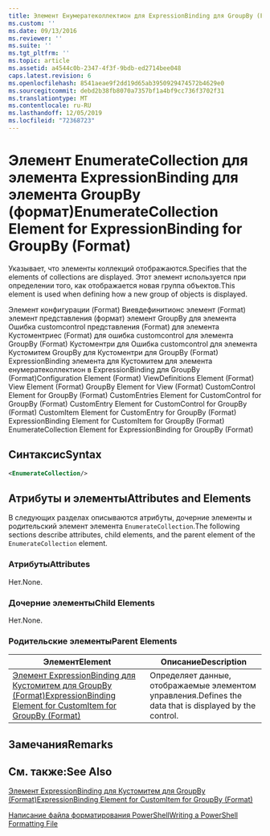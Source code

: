 ```yaml
---
title: Элемент Енумератеколлектион для ExpressionBinding для GroupBy (Format) | Документация Майкрософт
ms.custom: ''
ms.date: 09/13/2016
ms.reviewer: ''
ms.suite: ''
ms.tgt_pltfrm: ''
ms.topic: article
ms.assetid: a4544c0b-2347-4f3f-9bdb-ed2714bee048
caps.latest.revision: 6
ms.openlocfilehash: 8541aeae9f2dd19d65ab3950929474572b4629e0
ms.sourcegitcommit: debd2b38fb8070a7357bf1a4bf9cc736f3702f31
ms.translationtype: MT
ms.contentlocale: ru-RU
ms.lasthandoff: 12/05/2019
ms.locfileid: "72368723"
---
```

# <a name="enumeratecollection-element-for-expressionbinding-for-groupby-format"></a><span data-ttu-id="b5df8-102">Элемент EnumerateCollection для элемента ExpressionBinding для элемента GroupBy (формат)</span><span class="sxs-lookup"><span data-stu-id="b5df8-102">EnumerateCollection Element for ExpressionBinding for GroupBy (Format)</span></span>

<span data-ttu-id="b5df8-103">Указывает, что элементы коллекций отображаются.</span><span class="sxs-lookup"><span data-stu-id="b5df8-103">Specifies that the elements of collections are displayed.</span></span> <span data-ttu-id="b5df8-104">Этот элемент используется при определении того, как отображается новая группа объектов.</span><span class="sxs-lookup"><span data-stu-id="b5df8-104">This element is used when defining how a new group of objects is displayed.</span></span>

<span data-ttu-id="b5df8-105">Элемент конфигурации (Format) Виевдефинитионс элемент (Format) элемент представления (формат) элемент GroupBy для элемента Ошибка customcontrol представления (Format) для элемента Кустоментриес (Format) для ошибка customcontrol для элемента GroupBy (Format) Кустоментри для Ошибка customcontrol для элемента Кустомитем GroupBy для Кустоментри для GroupBy (Format) ExpressionBinding элемента для Кустомитем для элемента енумератеколлектион в ExpressionBinding для GroupBy (Format)</span><span class="sxs-lookup"><span data-stu-id="b5df8-105">Configuration Element (Format) ViewDefinitions Element (Format) View Element (Format) GroupBy Element for View (Format) CustomControl Element for GroupBy (Format) CustomEntries Element for CustomControl for GroupBy (Format) CustomEntry Element for CustomControl for GroupBy (Format) CustomItem Element for CustomEntry for GroupBy (Format) ExpressionBinding Element for CustomItem for GroupBy (Format) EnumerateCollection Element for ExpressionBinding for GroupBy (Format)</span></span>

## <a name="syntax"></a><span data-ttu-id="b5df8-106">Синтаксис</span><span class="sxs-lookup"><span data-stu-id="b5df8-106">Syntax</span></span>

```xml
<EnumerateCollection/>
```

## <a name="attributes-and-elements"></a><span data-ttu-id="b5df8-107">Атрибуты и элементы</span><span class="sxs-lookup"><span data-stu-id="b5df8-107">Attributes and Elements</span></span>

<span data-ttu-id="b5df8-108">В следующих разделах описываются атрибуты, дочерние элементы и родительский элемент элемента `EnumerateCollection`.</span><span class="sxs-lookup"><span data-stu-id="b5df8-108">The following sections describe attributes, child elements, and the parent element of the `EnumerateCollection` element.</span></span>

### <a name="attributes"></a><span data-ttu-id="b5df8-109">Атрибуты</span><span class="sxs-lookup"><span data-stu-id="b5df8-109">Attributes</span></span>

<span data-ttu-id="b5df8-110">Нет.</span><span class="sxs-lookup"><span data-stu-id="b5df8-110">None.</span></span>

### <a name="child-elements"></a><span data-ttu-id="b5df8-111">Дочерние элементы</span><span class="sxs-lookup"><span data-stu-id="b5df8-111">Child Elements</span></span>

<span data-ttu-id="b5df8-112">Нет.</span><span class="sxs-lookup"><span data-stu-id="b5df8-112">None.</span></span>

### <a name="parent-elements"></a><span data-ttu-id="b5df8-113">Родительские элементы</span><span class="sxs-lookup"><span data-stu-id="b5df8-113">Parent Elements</span></span>

|<span data-ttu-id="b5df8-114">Элемент</span><span class="sxs-lookup"><span data-stu-id="b5df8-114">Element</span></span>|<span data-ttu-id="b5df8-115">Описание</span><span class="sxs-lookup"><span data-stu-id="b5df8-115">Description</span></span>|
|-------------|-----------------|
|[<span data-ttu-id="b5df8-116">Элемент ExpressionBinding для Кустомитем для GroupBy (Format)</span><span class="sxs-lookup"><span data-stu-id="b5df8-116">ExpressionBinding Element for CustomItem for GroupBy (Format)</span></span>](./expressionbinding-element-for-customitem-for-groupby-format.md)|<span data-ttu-id="b5df8-117">Определяет данные, отображаемые элементом управления.</span><span class="sxs-lookup"><span data-stu-id="b5df8-117">Defines the data that is displayed by the control.</span></span>|

## <a name="remarks"></a><span data-ttu-id="b5df8-118">Замечания</span><span class="sxs-lookup"><span data-stu-id="b5df8-118">Remarks</span></span>

## <a name="see-also"></a><span data-ttu-id="b5df8-119">См. также:</span><span class="sxs-lookup"><span data-stu-id="b5df8-119">See Also</span></span>

[<span data-ttu-id="b5df8-120">Элемент ExpressionBinding для Кустомитем для GroupBy (Format)</span><span class="sxs-lookup"><span data-stu-id="b5df8-120">ExpressionBinding Element for CustomItem for GroupBy (Format)</span></span>](./expressionbinding-element-for-customitem-for-groupby-format.md)

[<span data-ttu-id="b5df8-121">Написание файла форматирования PowerShell</span><span class="sxs-lookup"><span data-stu-id="b5df8-121">Writing a PowerShell Formatting File</span></span>](./writing-a-powershell-formatting-file.md)

